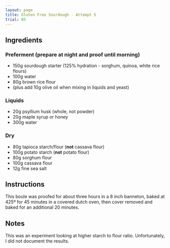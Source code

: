 ```yaml
---
layout: page
title: Gluten Free Sourdough - Attempt 5
trial: 05
---
```


## Ingredients

### Preferment (prepare at night and proof until morning)
- 150g sourdough starter (125% hydration - sorghum, quinoa, white rice flours)
- 100g water
- 80g brown rice flour
- (plus add 10g olive oil when mixing in liquids and yeast)

### Liquids
- 20g psyllium husk (whole, not powder)
- 20g maple syrup or honey
- 300g water

### Dry
- 80g tapioca starch/flour (**not** cassava flour)
- 100g potato starch (**not** potato flour)
- 80g sorghum flour
- 100g cassava flour
- 12g fine sea salt

## Instructions

This boule was proofed for about three hours in a 8 inch banneton, baked at 425º for 45 minutes in a covered dutch oven, then cover removed and baked for an additional 20 minutes.

## Notes

This was an experiment looking at higher starch to flour ratio. Unfortunately, I did not document the results.
